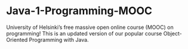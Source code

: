 # Java-1-Programming-MOOC
University of Helsinki’s free massive open online course (MOOC) on programming! This is an updated version of our popular course Object-Oriented Programming with Java.
